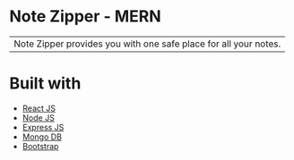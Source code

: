 # Note Zipper - MERN

<table>
<tr>
<td>
  Note Zipper provides you with one safe place for all your notes.
</td>
</tr>
</table>

# Built with 

- [React JS](https://reactjs.org/)
- [Node JS](https://nodejs.org/) 
- [Express JS](https://expressjs.com/)
- [Mongo DB](https://www.mongodb.com/)
- [Bootstrap](http://getbootstrap.com/)
